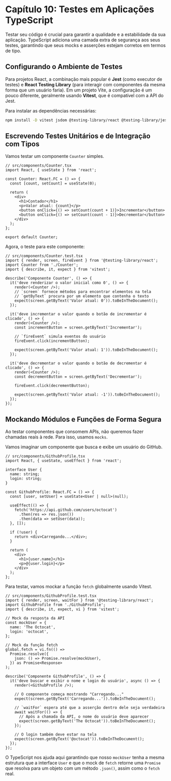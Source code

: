 # Capítulo 10: Testes em Aplicações TypeScript

Testar seu código é crucial para garantir a qualidade e a estabilidade da sua aplicação. TypeScript adiciona uma camada extra de segurança aos seus testes, garantindo que seus mocks e asserções estejam corretos em termos de tipo.

## Configurando o Ambiente de Testes

Para projetos React, a combinação mais popular é **Jest** (como executor de testes) e **React Testing Library** (para interagir com componentes da mesma forma que um usuário faria). Em um projeto Vite, a configuração é um pouco diferente, geralmente usando **Vitest**, que é compatível com a API do Jest.

Para instalar as dependências necessárias:

```bash
npm install -D vitest jsdom @testing-library/react @testing-library/jest-dom
```

## Escrevendo Testes Unitários e de Integração com Tipos

Vamos testar um componente `Counter` simples.

```tsx
// src/components/Counter.tsx
import React, { useState } from 'react';

const Counter: React.FC = () => {
  const [count, setCount] = useState(0);

  return (
    <div>
      <h1>Contador</h1>
      <p>Valor atual: {count}</p>
      <button onClick={() => setCount(count + 1)}>Incrementar</button>
      <button onClick={() => setCount(count - 1)}>Decrementar</button>
    </div>
  );
};

export default Counter;
```

Agora, o teste para este componente:

```tsx
// src/components/Counter.test.tsx
import { render, screen, fireEvent } from '@testing-library/react';
import Counter from './Counter';
import { describe, it, expect } from 'vitest';

describe('Componente Counter', () => {
  it('deve renderizar o valor inicial como 0', () => {
    render(<Counter />);
    // `screen` fornece métodos para encontrar elementos na tela
    // `getByText` procura por um elemento que contenha o texto
    expect(screen.getByText('Valor atual: 0')).toBeInTheDocument();
  });

  it('deve incrementar o valor quando o botão de incrementar é clicado', () => {
    render(<Counter />);
    const incrementButton = screen.getByText('Incrementar');
    
    // `fireEvent` simula eventos do usuário
    fireEvent.click(incrementButton);

    expect(screen.getByText('Valor atual: 1')).toBeInTheDocument();
  });

  it('deve decrementar o valor quando o botão de decrementar é clicado', () => {
    render(<Counter />);
    const decrementButton = screen.getByText('Decrementar');
    
    fireEvent.click(decrementButton);

    expect(screen.getByText('Valor atual: -1')).toBeInTheDocument();
  });
});
```

## Mockando Módulos e Funções de Forma Segura

Ao testar componentes que consomem APIs, não queremos fazer chamadas reais à rede. Para isso, usamos `mocks`.

Vamos imaginar um componente que busca e exibe um usuário do GitHub.

```tsx
// src/components/GithubProfile.tsx
import React, { useState, useEffect } from 'react';

interface User {
  name: string;
  login: string;
}

const GithubProfile: React.FC = () => {
  const [user, setUser] = useState<User | null>(null);

  useEffect(() => {
    fetch('https://api.github.com/users/octocat')
      .then(res => res.json())
      .then(data => setUser(data));
  }, []);

  if (!user) {
    return <div>Carregando...</div>;
  }

  return (
    <div>
      <h1>{user.name}</h1>
      <p>@{user.login}</p>
    </div>
  );
};
```

Para testar, vamos mockar a função `fetch` globalmente usando Vitest.

```tsx
// src/components/GithubProfile.test.tsx
import { render, screen, waitFor } from '@testing-library/react';
import GithubProfile from './GithubProfile';
import { describe, it, expect, vi } from 'vitest';

// Mock da resposta da API
const mockUser = {
  name: 'The Octocat',
  login: 'octocat',
};

// Mock da função fetch
global.fetch = vi.fn(() =>
  Promise.resolve({
    json: () => Promise.resolve(mockUser),
  }) as Promise<Response>
);

describe('Componente GithubProfile', () => {
  it('deve buscar e exibir o nome e login do usuário', async () => {
    render(<GithubProfile />);

    // O componente começa mostrando "Carregando..."
    expect(screen.getByText('Carregando...')).toBeInTheDocument();

    // `waitFor` espera até que a asserção dentro dele seja verdadeira
    await waitFor(() => {
      // Após a chamada da API, o nome do usuário deve aparecer
      expect(screen.getByText('The Octocat')).toBeInTheDocument();
    });

    // O login também deve estar na tela
    expect(screen.getByText('@octocat')).toBeInTheDocument();
  });
});
```

O TypeScript nos ajuda aqui garantindo que nosso `mockUser` tenha a mesma estrutura que a interface `User` e que o mock de `fetch` retorne uma `Promise` que resolva para um objeto com um método `.json()`, assim como o `fetch` real.

